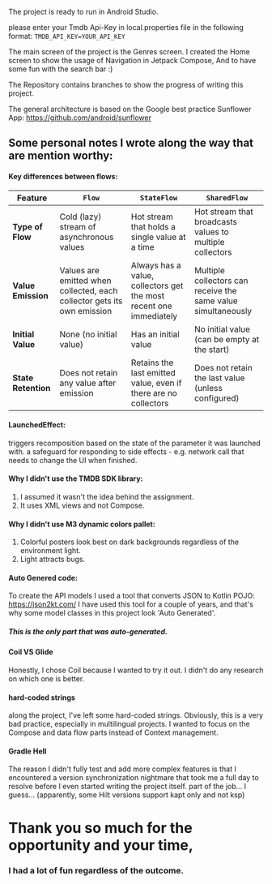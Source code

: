 The project is ready to run in Android Studio.

please enter your Tmdb Api-Key in local.properties file
in the following format:
`TMDB_API_KEY=YOUR_API_KEY`

The main screen of the project is the Genres screen.
I created the Home screen to show the usage of Navigation in Jetpack Compose,
And to have some fun with the search bar :)

The Repository contains branches to show the progress of writing this project.

The general architecture is based on the Google best practice Sunflower App:
https://github.com/android/sunflower

## Some personal notes I wrote along the way that are mention worthy:
#### Key differences between flows:

| Feature                     | `Flow`                                  | `StateFlow`                               | `SharedFlow`                             |
|-----------------------------|-----------------------------------------|------------------------------------------|------------------------------------------|
| **Type of Flow**             | Cold (lazy) stream of asynchronous values | Hot stream that holds a single value at a time | Hot stream that broadcasts values to multiple collectors |
| **Value Emission**           | Values are emitted when collected, each collector gets its own emission | Always has a value, collectors get the most recent one immediately | Multiple collectors can receive the same value simultaneously |
| **Initial Value**            | None (no initial value)                | Has an initial value                     | No initial value (can be empty at the start) |
| **State Retention**          | Does not retain any value after emission | Retains the last emitted value, even if there are no collectors | Does not retain the last value (unless configured) |

#### LaunchedEffect:
triggers recomposition based on the state of the parameter it was launched with.
a safeguard for responding to side effects - e.g. network call that needs to change the UI when finished.

#### Why I didn't use the TMDB SDK library:
1) I assumed it wasn't the idea behind the assignment.
2) It uses XML views and not Compose.

#### Why I didn't use M3 dynamic colors pallet:
1) Colorful posters look best on dark backgrounds regardless of the environment light.
2) Light attracts bugs.

#### Auto Genered code:
To create the API models I used a tool that converts JSON to Kotlin POJO:
https://json2kt.com/
I have used this tool for a couple of years, and that's why some model classes in this project look 'Auto Generated'.
##### This is the only part that was auto-generated.

#### Coil VS Glide
Honestly, I chose Coil because I wanted to try it out.
I didn't do any research on which one is better.

#### hard-coded strings
along the project, I've left some hard-coded strings. 
Obviously, this is a very bad practice, especially in multilingual projects.
I wanted to focus on the Compose and data flow parts instead of Context management.

#### Gradle Hell
The reason I didn't fully test and add more complex features 
is that I encountered a version synchronization nightmare that took me a full day to resolve before I even started writing the project itself.
part of the job... I guess...
(apparently, some Hilt versions support kapt only and not ksp)

# Thank you so much for the opportunity and your time,
### I had a lot of fun regardless of the outcome.



